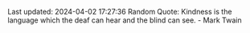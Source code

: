 Last updated: 2024-04-02 17:27:36
Random Quote: Kindness is the language which the deaf can hear and the blind can see. - Mark Twain
